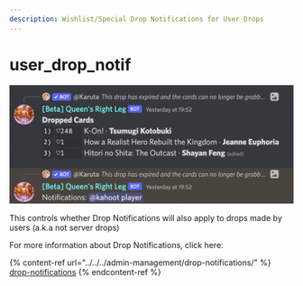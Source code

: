 ```yaml
---
description: Wishlist/Special Drop Notifications for User Drops
---
```


# user\_drop\_notif

![Example of a Drop Notification](<../../../.gitbook/assets/image (19) (1) (1).png>)

This controls whether Drop Notifications will also apply to drops made by users (a.k.a not server drops)

For more information about Drop Notifications, click here:

{% content-ref url="../../../admin-management/drop-notifications/" %}
[drop-notifications](../../../admin-management/drop-notifications/)
{% endcontent-ref %}
